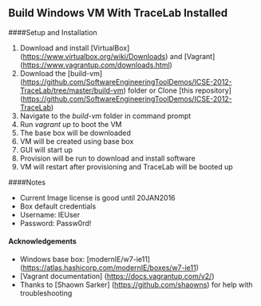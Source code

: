 ## Build Windows VM With TraceLab Installed

####Setup and Installation
 1. Download and install [VirtualBox] (https://www.virtualbox.org/wiki/Downloads) and [Vagrant] (https://www.vagrantup.com/downloads.html)
 2. Download the [build-vm] (https://github.com/SoftwareEngineeringToolDemos/ICSE-2012-TraceLab/tree/master/build-vm) folder or Clone [this repository] (https://github.com/SoftwareEngineeringToolDemos/ICSE-2012-TraceLab)
 3. Navigate to the *build-vm* folder in command prompt
 4. Run *vagrant up* to boot the VM
  1. The base box will be downloaded
  2. VM will be created using base box
  2. GUI will start up
  3. Provision will be run to download and install software
  4. VM will restart after provisioning and TraceLab will be booted up

####Notes
 * Current Image license is good until 20JAN2016
 * Box default credentials
  * Username: IEUser
  * Password: Passw0rd!

#### Acknowledgements
* Windows base box: [modernIE/w7-ie11] (https://atlas.hashicorp.com/modernIE/boxes/w7-ie11)
* [Vagrant documentation] (https://docs.vagrantup.com/v2/)
* Thanks to [Shaown Sarker] (https://github.com/shaowns) for help with troubleshooting 
